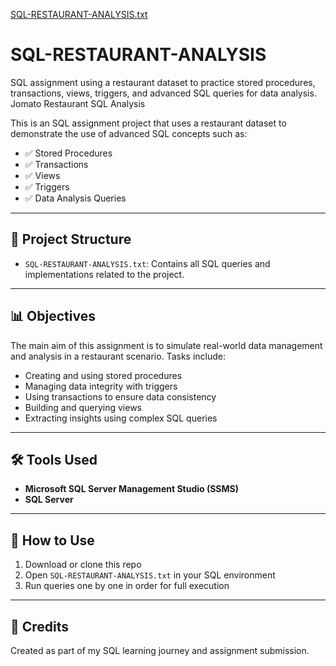 [SQL-RESTAURANT-ANALYSIS.txt](https://github.com/user-attachments/files/21564123/SQL-RESTAURANT-ANALYSIS.txt)
# SQL-RESTAURANT-ANALYSIS
SQL assignment using a restaurant dataset to practice stored procedures, transactions, views, triggers, and advanced SQL queries for data analysis.
Jomato Restaurant SQL Analysis

This is an SQL assignment project that uses a restaurant dataset to demonstrate the use of advanced SQL concepts such as:

- ✅ Stored Procedures
- ✅ Transactions
- ✅ Views
- ✅ Triggers
- ✅ Data Analysis Queries

---

## 📁 Project Structure

- `SQL-RESTAURANT-ANALYSIS.txt`: Contains all SQL queries and implementations related to the project.

---

## 📊 Objectives

The main aim of this assignment is to simulate real-world data management and analysis in a restaurant scenario. Tasks include:

- Creating and using stored procedures
- Managing data integrity with triggers
- Using transactions to ensure data consistency
- Building and querying views
- Extracting insights using complex SQL queries

---

## 🛠️ Tools Used

- **Microsoft SQL Server Management Studio (SSMS)**  
- **SQL Server**

---

## 📌 How to Use

1. Download or clone this repo
2. Open `SQL-RESTAURANT-ANALYSIS.txt` in your SQL environment
3. Run queries one by one in order for full execution

---

## 🙌 Credits

Created as part of my SQL learning journey and assignment submission.
